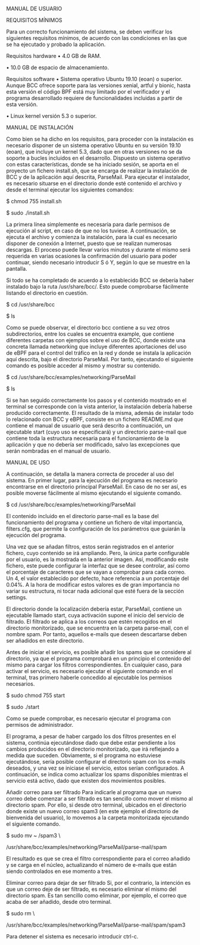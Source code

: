 MANUAL DE USUARIO

REQUISITOS MÍNIMOS

Para un correcto funcionamiento del sistema, se deben verificar los siguientes requisitos mínimos, de acuerdo con las condiciones en las que se ha ejecutado y probado la aplicación.

Requisitos hardware
•	4.0 GB de RAM.

•	10.0 GB de espacio de almacenamiento.

Requisitos software
•	Sistema operativo Ubuntu 19.10 (eoan) o superior. Aunque BCC ofrece soporte para las versiones xenial, artful y bionic, hasta esta versión el código BPF está muy limitado por el verificador y el programa desarrollado requiere de funcionalidades incluidas a partir de esta versión.

•	Linux kernel versión 5.3 o superior.

MANUAL DE INSTALACIÓN

Como bien se ha dicho en los requisitos, para proceder con la instalación es necesario disponer de un sistema operativo Ubuntu en su versión 19.10 (eoan), que incluye un kernel 5.3, dado que en otras versiones no se da soporte a bucles incluidos en el desarrollo.
Dispuesto un sistema operativo con estas características, donde se ha iniciado sesión, se aporta en el proyecto un fichero install.sh, que se encarga de realizar la instalación de BCC y de la aplicación aquí descrita, ParseMail. Para ejecutar el instalador, es necesario situarse en el directorio donde esté contenido el archivo y desde el terminal ejecutar los siguientes comandos:


$ chmod 755 install.sh

$ sudo ./install.sh


La primera línea simplemente es necesaria para darle permisos de ejecución al script, en caso de que no los tuviese. A continuación, se ejecuta el archivo y comienza la instalación, para la cual es necesario disponer de conexión a Internet, puesto que se realizan numerosas descargas. El proceso puede llevar varios minutos y durante el mismo será requerida en varias ocasiones la confirmación del usuario para poder continuar, siendo necesario introducir S ó Y, según lo que se muestre en la pantalla.

Si todo se ha completado de acuerdo a lo establecido BCC se debería haber instalado bajo la ruta /usr/share/bcc/. Esto puede comprobarse fácilmente listando el directorio en cuestión.

$ cd /usr/share/bcc

$ ls

Como se puede observar, el directorio bcc contiene a su vez otros subdirectorios, entre los cuales se encuentra example, que contiene diferentes carpetas con ejemplos sobre el uso de BCC, donde existe una concreta llamada networking que incluye diferentes aportaciones del uso de eBPF para el control del tráfico en la red y donde se instala la aplicación aquí descrita, bajo el directorio ParseMail. Por tanto, ejecutando el siguiente comando es posible acceder al mismo y mostrar su contenido.


$ cd /usr/share/bcc/examples/networking/ParseMail

$ ls

Si se han seguido correctamente los pasos y el contenido mostrado en el terminal se corresponde con la vista anterior, la instalación debería haberse producido correctamente. El resultado de la misma, además de instalar todo lo relacionado con BCC y eBPF, consiste en un fichero README.md que contiene el manual de usuario que será descrito a continuación, un ejecutable start (cuyo uso se especificará) y un directorio parse-mail que contiene toda la estructura necesaria para el funcionamiento de la aplicación y que no debería ser modificado, salvo las excepciones que serán nombradas en el manual de usuario.


MANUAL DE USO

A continuación, se detalla la manera correcta de proceder al uso del sistema. En primer lugar, para la ejecución del programa es necesario encontrarse en el directorio principal ParseMail. En caso de no ser así, es posible moverse fácilmente al mismo ejecutando el siguiente comando.


$ cd /usr/share/bcc/examples/networking/ParseMail


El contenido incluido en el directorio parse-mail es la base del funcionamiento del programa y contiene un fichero de vital importancia, filters.cfg, que permite la configuración de los parámetros que guiarán la ejecución del programa.

Una vez que se añadan filtros, estos serán registrados en el anterior fichero, cuyo contenido se irá ampliando. Pero, la única parte configurable por el usuario, es la mostrada en la anterior imagen. Así, modificando este fichero, este puede configurar la interfaz que se desee controlar, así como el porcentaje de caracteres que se vayan a comprobar para cada correo. Un 4, el valor establecido por defecto, hace referencia a un porcentaje del 0.04%. A la hora de modificar estos valores es de gran importancia no variar su estructura, ni tocar nada adicional que esté fuera de la sección settings.

El directorio donde la localización debería estar, ParseMail, contiene un ejecutable llamado start, cuya activación supone el inicio del servicio de filtrado. El filtrado se aplica a los correos que estén recogidos en el directorio monitorizado, que se encuentra en la carpeta parse-mail, con el nombre spam. Por tanto, aquellos e-mails que deseen descartarse deben ser añadidos en este directorio.

Antes de iniciar el servicio, es posible añadir los spams que se considere al directorio, ya que el programa comprobará en un principio el contenido del mismo para cargar los filtros correspondientes. En cualquier caso, para activar el servicio, es necesario ejecutar el siguiente comando en el terminal, tras primero haberle concedido al ejecutable los permisos necesarios.


$ sudo chmod 755 start

$ sudo ./start


Como se puede comprobar, es necesario ejecutar el programa con permisos de administrador.

El programa, a pesar de haber cargado los dos filtros presentes en el sistema, continúa ejecutándose dado que debe estar pendiente a los cambios producidos en el directorio monitorizado, que irá reflejando a medida que suceden. Obviamente, si el programa no estuviese ejecutándose, sería posible configurar el directorio spam con los e-mails deseados, y una vez se iniciase el servicio, estos serían configurados. A continuación, se indica como actualizar los spams disponibles mientras el servicio está activo, dado que existen dos movimientos posibles.

Añadir correo para ser filtrado
Para indicarle al programa que un nuevo correo debe comenzar a ser filtrado es tan sencillo como mover el mismo al directorio spam. Por ello, si desde otro terminal, ubicados en el directorio donde existe un nuevo correo spam3 (en este ejemplo el directorio de bienvenida del usuario), lo movemos a la carpeta monitorizada ejecutando el siguiente comando.

$ sudo mv ~ /spam3 \

  /usr/share/bcc/examples/networking/ParseMail/parse-mail/spam


El resultado es que se crea el filtro correspondiente para el correo añadido y se carga en el núcleo, actualizando el número de e-mails que están siendo controlados en ese momento a tres.

Eliminar correo para dejar de ser filtrado
Si, por el contrario, la intención es que un correo deje de ser filtrado, es necesario eliminar el mismo del directorio spam. Es tan sencillo como eliminar, por ejemplo, el correo que acaba de ser añadido, desde otro terminal.

$ sudo rm \

 /usr/share/bcc/examples/networking/ParseMail/parse-mail/spam/spam3

Para detener el sistema es necesario introducir ctrl-c.


